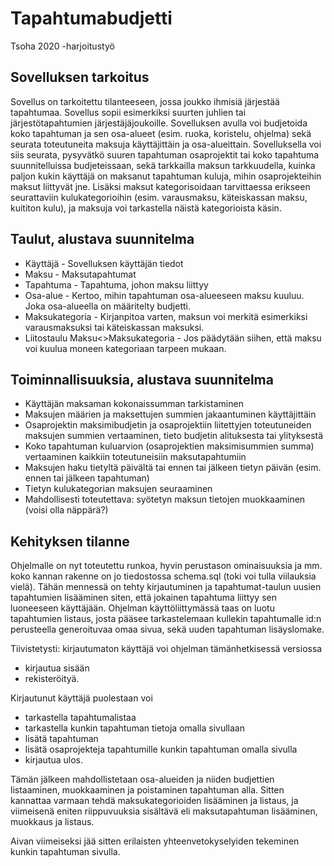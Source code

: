 # Tapahtumabudjetti
Tsoha 2020 -harjoitustyö

## Sovelluksen tarkoitus
Sovellus on tarkoitettu tilanteeseen, jossa joukko ihmisiä järjestää tapahtumaa. Sovellus sopii esimerkiksi suurten juhlien tai järjestötapahtumien järjestäjäjoukoille.
Sovelluksen avulla voi budjetoida koko tapahtuman ja sen osa-alueet (esim. ruoka, koristelu, ohjelma) sekä seurata toteutuneita maksuja käyttäjittäin ja osa-alueittain.
Sovelluksella voi siis seurata, pysyvätkö suuren tapahtuman osaprojektit tai koko tapahtuma suunnitelluissa budjeteissaan, sekä tarkkailla maksun tarkkuudella, kuinka paljon kukin käyttäjä on maksanut tapahtuman kuluja, mihin osaprojekteihin maksut liittyvät jne. 
Lisäksi maksut kategorisoidaan tarvittaessa erikseen seurattaviin kulukategorioihin (esim. varausmaksu, käteiskassan maksu, kuititon kulu), ja maksuja voi tarkastella näistä kategorioista käsin.

## Taulut, alustava suunnitelma
* Käyttäjä - Sovelluksen käyttäjän tiedot
* Maksu - Maksutapahtumat
* Tapahtuma - Tapahtuma, johon maksu liittyy
* Osa-alue - Kertoo, mihin tapahtuman osa-alueeseen maksu kuuluu. Joka osa-alueella on määritelty budjetti.
* Maksukategoria - Kirjanpitoa varten, maksun voi merkitä esimerkiksi varausmaksuksi tai käteiskassan maksuksi.
* Liitostaulu Maksu<>Maksukategoria - Jos päädytään siihen, että maksu voi kuulua moneen kategoriaan tarpeen mukaan.

## Toiminnallisuuksia, alustava suunnitelma
* Käyttäjän maksaman kokonaissumman tarkistaminen
* Maksujen määrien ja maksettujen summien jakaantuminen käyttäjittäin
* Osaprojektin maksimibudjetin ja osaprojektiin liitettyjen toteutuneiden maksujen summien vertaaminen, tieto budjetin alituksesta tai ylityksestä
* Koko tapahtuman kuluarvion (osaprojektien maksimisummien summa) vertaaminen kaikkiin toteutuneisiin maksutapahtumiin
* Maksujen haku tietyltä päivältä tai ennen tai jälkeen tietyn päivän (esim. ennen tai jälkeen tapahtuman)
* Tietyn kulukategorian maksujen seuraaminen
* Mahdollisesti toteutettava: syötetyn maksun tietojen muokkaaminen (voisi olla näppärä?)

## Kehityksen tilanne
Ohjelmalle on nyt toteutettu runkoa, hyvin perustason ominaisuuksia ja mm. koko kannan rakenne on jo tiedostossa schema.sql (toki voi tulla viilauksia vielä).
Tähän mennessä on tehty kirjautuminen ja tapahtumat-taulun uusien tapahtumien lisääminen siten, että jokainen tapahtuma liittyy sen luoneeseen käyttäjään.
Ohjelman käyttöliittymässä taas on luotu tapahtumien listaus, josta pääsee tarkastelemaan kullekin tapahtumalle id:n perusteella generoituvaa omaa sivua, sekä uuden tapahtuman lisäyslomake.

Tiivistetysti: kirjautumaton käyttäjä voi ohjelman tämänhetkisessä versiossa
* kirjautua sisään
* rekisteröityä.

Kirjautunut käyttäjä puolestaan voi
* tarkastella tapahtumalistaa
* tarkastella kunkin tapahtuman tietoja omalla sivullaan
* lisätä tapahtuman
* lisätä osaprojekteja tapahtumille kunkin tapahtuman omalla sivulla
* kirjautua ulos.

Tämän jälkeen mahdollistetaan osa-alueiden ja niiden budjettien listaaminen, muokkaaminen ja poistaminen tapahtuman alla.
Sitten kannattaa varmaan tehdä maksukategorioiden lisääminen ja listaus, ja viimeisenä eniten riippuvuuksia sisältävä eli maksutapahtuman lisääminen, muokkaus ja listaus.

Aivan viimeiseksi jää sitten erilaisten yhteenvetokyselyiden tekeminen kunkin tapahtuman sivulla.
